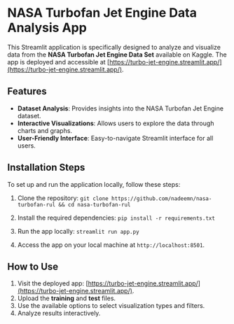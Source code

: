 # NASA Turbofan Jet Engine Data Analysis App

This Streamlit application is specifically designed to analyze and visualize data from the **NASA Turbofan Jet Engine Data Set** available on Kaggle. The app is deployed and accessible at [https://turbo-jet-engine.streamlit.app/](https://turbo-jet-engine.streamlit.app/).

## Features
- **Dataset Analysis**: Provides insights into the NASA Turbofan Jet Engine dataset.
- **Interactive Visualizations**: Allows users to explore the data through charts and graphs.
- **User-Friendly Interface**: Easy-to-navigate Streamlit interface for all users.

## Installation Steps
To set up and run the application locally, follow these steps:

1. Clone the repository:
   `git clone https://github.com/nadeemn/nasa-turbofan-rul && cd nasa-turbofan-rul`

2. Install the required dependencies:
   `pip install -r requirements.txt`

3. Run the app locally:
   `streamlit run app.py`

4. Access the app on your local machine at `http://localhost:8501`.

## How to Use
1. Visit the deployed app: [https://turbo-jet-engine.streamlit.app/](https://turbo-jet-engine.streamlit.app/).
2. Upload the **training** and **test** files.
3. Use the available options to select visualization types and filters.
4. Analyze results interactively.

